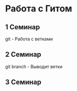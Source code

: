 # Работа с Гитом
## 1 Семинар

git - Работа с ветками

## 2 Семинар

git branch - Выводит ветки


## 3 Семинар


